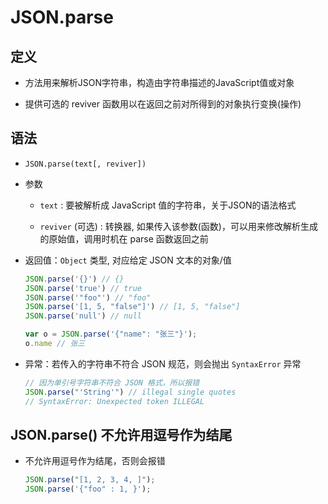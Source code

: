 # JSON.parse

## 定义

+ 方法用来解析JSON字符串，构造由字符串描述的JavaScript值或对象

+ 提供可选的 reviver 函数用以在返回之前对所得到的对象执行变换(操作)

## 语法

+ `JSON.parse(text[, reviver])`

+ 参数

  + `text` : 要被解析成 JavaScript 值的字符串，关于JSON的语法格式

  + `reviver` (可选) : 转换器, 如果传入该参数(函数)，可以用来修改解析生成的原始值，调用时机在 parse 函数返回之前

+ 返回值：`Object` 类型, 对应给定 JSON 文本的对象/值

  ```js
  JSON.parse('{}') // {}
  JSON.parse('true') // true
  JSON.parse('"foo"') // "foo"
  JSON.parse('[1, 5, "false"]') // [1, 5, "false"]
  JSON.parse('null') // null

  var o = JSON.parse('{"name": "张三"}');
  o.name // 张三
  ```

+ 异常：若传入的字符串不符合 JSON 规范，则会抛出 `SyntaxError` 异常

  ```js
  // 因为单引号字符串不符合 JSON 格式，所以报错
  JSON.parse("'String'") // illegal single quotes
  // SyntaxError: Unexpected token ILLEGAL
  ```

## JSON.parse() 不允许用逗号作为结尾

+ 不允许用逗号作为结尾，否则会报错

  ```js
  JSON.parse("[1, 2, 3, 4, ]");
  JSON.parse('{"foo" : 1, }');
  ```
